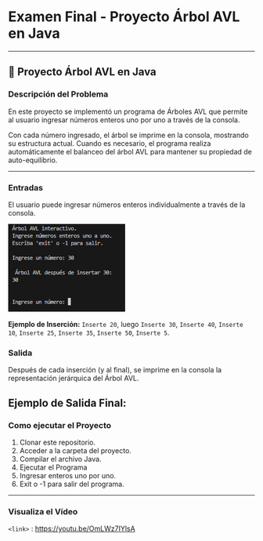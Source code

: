 # Examen Final - Proyecto Árbol AVL en Java
------------
## 🌳 Proyecto Árbol AVL en Java

### Descripción del Problema
En este proyecto se implementó un programa de Árboles AVL que permite al usuario ingresar números enteros uno por uno a través de la consola.

Con cada número ingresado, el árbol se imprime en la consola, mostrando su estructura actual. Cuando es necesario, el programa realiza automáticamente el balanceo del árbol AVL para mantener su propiedad de auto-equilibrio.

------------
### Entradas
El usuario puede ingresar números enteros individualmente a través de la consola.

![Image_Alt](https://github.com/Ronaldher841/Proyecto-Final/blob/110d58cba593fe1a45b454e52d38da0523bfdda9/Captura%20de%20pantalla%202025-05-13%20205635.png)

**Ejemplo de Inserción:** `Inserte 20`, luego `Inserte 30`, `Inserte 40`, `Inserte 10`, `Inserte 25`, `Inserte 35`, `Inserte 50`, `Inserte 5`.

### Salida
Después de cada inserción (y al final), se imprime en la consola la representación jerárquica del Árbol AVL.
             
**Ejemplo de Salida Final:**
------------
### Como ejecutar el Proyecto

1. Clonar este repositorio.
2. Acceder a la carpeta del proyecto.
3. Compilar el archivo Java.
4. Ejecutar el Programa
5. Ingresar enteros uno por uno.
6. Exit o -1 para salir del programa.
------------

### Visualiza el Vídeo
`<link>` : https://youtu.be/OmLWz7IYlsA
